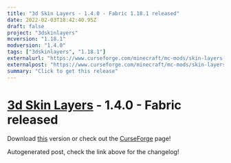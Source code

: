 ```yaml
---
title: "3d Skin Layers - 1.4.0 - Fabric 1.18.1 released"
date: 2022-02-03T18:42:40.95Z
draft: false
project: "3dskinlayers"
mcversion: "1.18.1"
modversion: "1.4.0"
tags: ["3dskinlayers", "1.18.1"]
externalurl: "https://www.curseforge.com/minecraft/mc-mods/skin-layers-3d/files/3635467"
externalpost: "https://www.curseforge.com/minecraft/mc-mods/skin-layers-3d/files/3635467"
summary: "Click to get this release"
---
```

# [3d Skin Layers](/project/3dskinlayers) - 1.4.0 - Fabric released
Download [this](https://www.curseforge.com/minecraft/mc-mods/skin-layers-3d/files/3635467) version or check out the [CurseForge](https://www.curseforge.com/minecraft/mc-mods/skin-layers-3d) page!

Autogenerated post, check the link above for the changelog!
